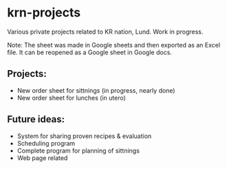 # krn-projects
Various private projects related to KR nation, Lund. Work in progress.

Note: The sheet was made in Google sheets and then exported as an Excel file. It can be reopened as a Google sheet in Google docs.

## Projects:
- New order sheet for sittnings (in progress, nearly done)
- New order sheet for lunches (in utero)

## Future ideas: 
- System for sharing proven recipes & evaluation
- Scheduling program
- Complete program for planning of sittnings
- Web page related
